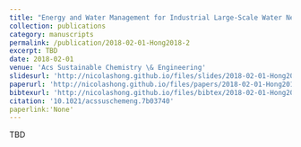 ```yaml
---
title: "Energy and Water Management for Industrial Large-Scale Water Networks: A Systematic Simultaneous Optimization Approach"
collection: publications
category: manuscripts
permalink: /publication/2018-02-01-Hong2018-2
excerpt: TBD
date: 2018-02-01
venue: 'Acs Sustainable Chemistry \& Engineering'
slidesurl: 'http://nicolashong.github.io/files/slides/2018-02-01-Hong2018-2.pdf'
paperurl: 'http://nicolashong.github.io/files/papers/2018-02-01-Hong2018-2.pdf'
bibtexurl: 'http://nicolashong.github.io/files/bibtex/2018-02-01-Hong2018-2.bib'
citation: '10.1021/acssuschemeng.7b03740'
paperlink:'None'
---
```


TBD
